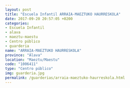 ```yaml
---
layout: post
title: "Escuela Infantil ARRAIA-MAEZTUKO HAURRESKOLA"
date: 2017-09-20 20:57:05 +0200
categories:
- Escuela Infantil
- alava
- maeztu-maestu
- Centro público
- guarderia
name: "ARRAIA-MAEZTUKO HAURRESKOLA"
province: "Álava"
location: "Maeztu/Maestu"
code: "1006411"
type: "Centro público"
img: guarderia.jpg
permalink: /guarderias/arraia-maeztuko-haurreskola.html
---
```

